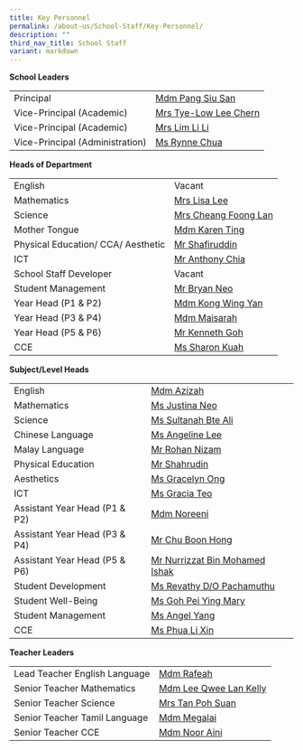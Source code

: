 ```yaml
---
title: Key Personnel
permalink: /about-us/School-Staff/Key-Personnel/
description: ""
third_nav_title: School Staff
variant: markdown
---
```

**School Leaders**

| | | 
| -------- | -------- | 
| Principal     |[Mdm Pang Siu San](mailto:naps_sl@moe.edu.sg)   | 
|Vice-Principal (Academic)|[Mrs Tye-Low Lee Chern](mailto:naps_sl@moe.edu.sg)|
|Vice-Principal (Academic)|[Mrs Lim Li Li](mailto:naps_sl@moe.edu.sg)|
|Vice-Principal (Administration) | [Ms Rynne Chua](mailto:naps_sl@moe.edu.sg)

**Heads of Department**

| | | 
| -------- | -------- | 
|English| Vacant
|Mathematics|[Mrs Lisa Lee](mailto:lisa_lee-chong@moe.edu.sg)
|Science|[Mrs Cheang Foong Lan](mailto:leong_foong_lan@moe.edu.sg)
|Mother Tongue|[Mdm Karen Ting](mailto:ting_soo_wee@moe.edu.sg)
|Physical Education/ CCA/ Aesthetic|[Mr Shafiruddin](mailto:shafiruddin_b_rahim@moe.edu.sg)
|ICT|[Mr Anthony Chia](mailto:chia_tet_soon_anthony@moe.edu.sg)
|School Staff Developer| Vacant
|Student Management|[Mr Bryan Neo](mailto:bryan_neo_ginn_ning@moe.edu.sg)
|Year Head (P1 & P2)| [Mdm Kong Wing Yan](mailto:kong_wing_yan@moe.edu.sg)
|Year Head (P3 & P4)|[Mdm Maisarah](mailto:maisarah_supani@moe.edu.sg)
|Year Head (P5 & P6)|[Mr Kenneth Goh](mailto:kenneth_goh_tai_peng@moe.edu.sg)
|CCE|[Ms Sharon Kuah](mailto:kuah_soh_ling@moe.edu.sg)

**Subject/Level Heads**

| | | 
| -------- | -------- | 
|English|[Mdm Azizah](mailto:azizah_jumaat@moe.edu.sg)
|Mathematics| [Ms Justina Neo](mailto:neo_poh_tin_justina@moe.edu.sg)
|Science|[Ms Sultanah Bte Ali](mailto:sultanah_ali@moe.edu.sg)
|Chinese Language|[Ms Angeline Lee](mailto:lee_siew_hoon_angeline@moe.edu.sg)
|Malay Language|[Mr Rohan Nizam](mailto:rohan_nizam_basheer@moe.edu.sg)
|Physical Education|[Mr Shahrudin](mailto:shahrudin_salleh@moe.edu.sg)
|Aesthetics|[Ms Gracelyn Ong](mailto:ong_tze_min_gracelyn@moe.edu.sg)
|ICT| [Ms Gracia Teo](mailto:gracia_teo_wai_ting@moe.edu.sg)
|Assistant Year Head (P1 & P2)|[Mdm Noreeni](mailto:noreeni_ismail@moe.edu.sg)
|Assistant Year Head (P3 & P4)|[Mr Chu Boon Hong](mailto:chu_boon_hong@moe.edu.sg)
|Assistant Year Head (P5 & P6)|[Mr Nurrizzat Bin Mohamed Ishak](mailto:nurrizzat_mohamed_ishak@moe.edu.sg)
|Student Development|[Ms Revathy D/O Pachamuthu](mailto:revathy_pachamuthu@moe.edu.sg)
|Student Well-Being|[Ms Goh Pei Ying Mary](mailto:goh_pei_ying_mary@moe.edu.sg)
|Student Management| [Ms Angel Yang](mailto:yang_an_qi_angel@moe.edu.sg)
|CCE|[Ms Phua Li Xin](mailto:phua_li_xin@moe.edu.sg)

**Teacher Leaders**

| | | 
| -------- | -------- | 
|Lead Teacher English Language|[Mdm Rafeah](mailto:rafeah_yahya@moe.edu.sg)
|Senior Teacher Mathematics|[Mdm Lee Qwee Lan Kelly](mailto:lee_qwee_lan_kelly@moe.edu.sg)
|Senior Teacher Science|[Mrs Tan Poh Suan](mailto:tan_poh_suan_b@moe.edu.sg)
|Senior Teacher Tamil Language|[Mdm Megalai](mailto:megalai_thangavelu@moe.edu.sg)
|Senior Teacher CCE|[Mdm Noor Aini](mailto:noor_aini@moe.edu.sg)